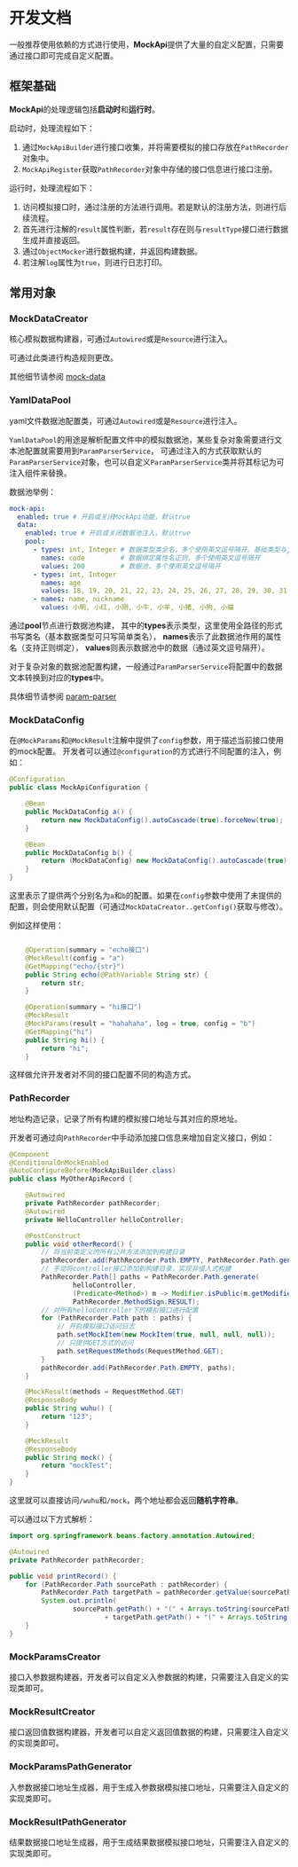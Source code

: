 # 开发文档

一般推荐使用依赖的方式进行使用，**MockApi**提供了大量的自定义配置，只需要通过接口即可完成自定义配置。

## 框架基础

**MockApi**的处理逻辑包括**启动时**和**运行时**。

启动时，处理流程如下：

1. 通过`MockApiBuilder`进行接口收集，并将需要模拟的接口存放在`PathRecorder`对象中。
2. `MockApiRegister`获取`PathRecorder`对象中存储的接口信息进行接口注册。

运行时，处理流程如下：

1. 访问模拟接口时，通过注册的方法进行调用。若是默认的注册方法，则进行后续流程。
2. 首先进行注解的`result`属性判断，若`result`存在则与`resultType`接口进行数据生成并直接返回。
3. 通过`ObjectMocker`进行数据构建，并返回构建数据。
4. 若注解`log`属性为`true`，则进行日志打印。

## 常用对象

### MockDataCreator

核心模拟数据构建器，可通过`Autowired`或是`Resource`进行注入。

可通过此类进行构造规则更改。

其他细节请参阅 [mock-data](https://github.com/Velrif/mock-data)

### YamlDataPool

yaml文件数据池配置类，可通过`Autowired`或是`Resource`进行注入。

`YamlDataPool`的用途是解析配置文件中的模拟数据池，某些复杂对象需要进行文本池配置就需要用到`ParamParserService`，
可通过注入的方式获取默认的`ParamParserService`对象，也可以自定义`ParamParserService`类并将其标记为可注入组件来替换。

数据池举例：

```yaml
mock-api:
  enabled: true # 开启或关闭MockApi功能，默认true
  data:
    enabled: true # 开启或关闭数据池注入，默认true
    pool:
      - types: int, Integer # 数据类型类全名，多个使用英文逗号隔开。基础类型与java.lang包下可填写简称，没有则默认String
        names: code         # 数据绑定属性名正则，多个使用英文逗号隔开
        values: 200         # 数据池，多个使用英文逗号隔开
      - types: int, Integer
        names: age
        values: 18, 19, 20, 21, 22, 23, 24, 25, 26, 27, 28, 29, 30, 31, 32 ,33, 34 ,35
      - names: name, nickname
        values: 小明, 小红, 小刚, 小牛, 小羊, 小猪, 小狗, 小猫
```

通过**pool**节点进行数据池构建，
其中的**types**表示类型，这里使用全路径的形式书写类名（基本数据类型可只写简单类名），
**names**表示了此数据池作用的属性名（支持正则绑定），
**values**则表示数据池中的数据（通过英文逗号隔开）。

对于复杂对象的数据池配置构建，一般通过`ParamParserService`将配置中的数据文本转换到对应的**types**中。

具体细节请参阅 [param-parser](https://github.com/Velrif/param-parser)

### MockDataConfig

在`@MockParams`和`@MockResult`注解中提供了`config`参数，用于描述当前接口使用的mock配置。
开发者可以通过`@configuration`的方式进行不同配置的注入，例如：

```java
@Configuration
public class MockApiConfiguration {

    @Bean
    public MockDataConfig a() {
        return new MockDataConfig().autoCascade(true).forceNew(true);
    }

    @Bean
    public MockDataConfig b() {
        return (MockDataConfig) new MockDataConfig().autoCascade(true).forceNew(true).fieldValue(String.class, "123");
    }
}
```

这里表示了提供两个分别名为`a`和`b`的配置。如果在`config`参数中使用了未提供的配置，则会使用默认配置（可通过`MockDataCreator..getConfig()`获取与修改）。

例如这样使用：

```java

    @Operation(summary = "echo接口")
    @MockResult(config = "a")
    @GetMapping("echo/{str}")
    public String echo(@PathVariable String str) {
        return str;
    }

    @Operation(summary = "hi接口")
    @MockResult
    @MockParams(result = "hahahaha", log = true, config = "b")
    @GetMapping("hi")
    public String hi() {
        return "hi";
    }

```

这样做允许开发者对不同的接口配置不同的构造方式。

### PathRecorder

地址构造记录，记录了所有构建的模拟接口地址与其对应的原地址。

开发者可通过向`PathRecorder`中手动添加接口信息来增加自定义接口，例如：

```java
@Component
@ConditionalOnMockEnabled
@AutoConfigureBefore(MockApiBuilder.class)
public class MyOtherApiRecord {

    @Autowired
    private PathRecorder pathRecorder;
    @Autowired
    private HelloController helloController;

    @PostConstruct
    public void otherRecord() {
        // 将当前类定义的所有公共方法添加到构建目录
        pathRecorder.add(PathRecorder.Path.EMPTY, PathRecorder.Path.generate(this, PathRecorder.MethodSign.RESULT));
        // 手动将controller接口添加到构建目录，实现非侵入式构建
        PathRecorder.Path[] paths = PathRecorder.Path.generate(
                helloController,
                (Predicate<Method>) m -> Modifier.isPublic(m.getModifiers()) && m.getDeclaringClass() == HelloController.class,
                PathRecorder.MethodSign.RESULT);
        // 对所有helloController下的模拟接口进行配置
        for (PathRecorder.Path path : paths) {
            // 开启模拟接口访问日志
            path.setMockItem(new MockItem(true, null, null, null));
            // 只提供GET方式的访问
            path.setRequestMethods(RequestMethod.GET);
        }
        pathRecorder.add(PathRecorder.Path.EMPTY, paths);
    }

    @MockResult(methods = RequestMethod.GET)
    @ResponseBody
    public String wuhu() {
        return "123";
    }

    @MockResult
    @ResponseBody
    public String mock() {
        return "mockTest";
    }
}
```

这里就可以直接访问`/wuhu`和`/mock`，两个地址都会返回**随机字符串**。

可以通过以下方式解析：

```java
import org.springframework.beans.factory.annotation.Autowired;

@Autowired
private PathRecorder pathRecorder;

public void printRecord() {
    for (PathRecorder.Path sourcePath : pathRecorder) {
        PathRecorder.Path targetPath = pathRecorder.getValue(sourcePath);
        System.out.println(
                sourcePath.getPath() + "(" + Arrays.toString(sourcePath.getRequestMethods()) + ") ->"
                        + targetPath.getPath() + "(" + Arrays.toString(targetPath.getRequestMethods()) + ")");
    }
}
```

### MockParamsCreator

接口入参数据构建器，开发者可以自定义入参数据的构建，只需要注入自定义的实现类即可。

### MockResultCreator

接口返回值数据构建器，开发者可以自定义返回值数据的构建，只需要注入自定义的实现类即可。

### MockParamsPathGenerator

入参数据接口地址生成器，用于生成入参数据模拟接口地址，只需要注入自定义的实现类即可。

### MockResultPathGenerator

结果数据接口地址生成器，用于生成结果数据模拟接口地址，只需要注入自定义的实现类即可。
